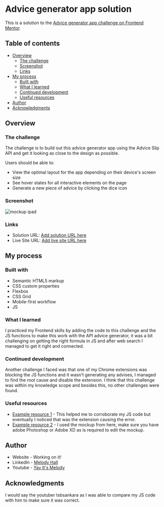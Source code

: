 # Advice generator app solution

This is a solution to the [Advice generator app challenge on Frontend Mentor](https://www.frontendmentor.io/challenges/advice-generator-app-QdUG-13db).

## Table of contents

- [Overview](#overview)
  - [The challenge](#the-challenge)
  - [Screenshot](#screenshot)
  - [Links](#links)
- [My process](#my-process)
  - [Built with](#built-with)
  - [What I learned](#what-i-learned)
  - [Continued development](#continued-development)
  - [Useful resources](#useful-resources)
- [Author](#author)
- [Acknowledgments](#acknowledgments)


## Overview

### The challenge

The  challenge is to build out this advice generator app using the Advice Slip API and get it looking as close to the design as possible. 

Users should be able to:

- View the optimal layout for the app depending on their device's screen size
- See hover states for all interactive elements on the page
- Generate a new piece of advice by clicking the dice icon

### Screenshot

![mockup ipad](https://user-images.githubusercontent.com/78325685/172377557-62ada110-1fd9-4271-ac4a-19dae9d5ab1f.png)


### Links

- Solution URL: [Add solution URL here](https://www.frontendmentor.io/solutions/advice-generator-QMgOzuY8Em)
- Live Site URL: [Add live site URL here](https://statuesque-duckanoo-f3d343.netlify.app/)

## My process

### Built with

- Semantic HTML5 markup
- CSS custom properties
- Flexbox
- CSS Grid
- Mobile-first workflow
- JS


### What I learned

I practiced my Frontend skills by adding the code to this challenge and the JS functions to make this work with the API advice generator, it was a bit challenging on getting the right formula in JS and after web search I managed to get it right and connected. 



### Continued development

Another challenge I faced was that one of my Chrome extensions was blocking the JS functions and it wasn't generating any advises, I managed to find the root cause and disable the extension. I think that this challenge was within my knowledge scope and besides this, no other challenges were found. 


### Useful resources

- [Example resource 1](https://www.youtube.com/watch?v=9Wo_rj2dhkw) - This helped me to corroborate my JS code but eventually I noticed that was the extension causing the error.
- [Example resource 2](https://www.ls.graphics/free-mockups) - I used the mockup from here, make sure you have adobe Photoshop or Adobe XD as is required to edit the mockup.


## Author

- Website - Working on it!
- LinkedIn - [Melody Hall](www.linkedin.com/in/melody-hall)
- Youtube - [Yay It's Melody](https://www.youtube.com/channel/UCYekyhEz40BCwegxKtnaSBw)



## Acknowledgments
I would say the youtuber tsbsankara as I was able to compare my JS code with him to make sure it was correct. 



